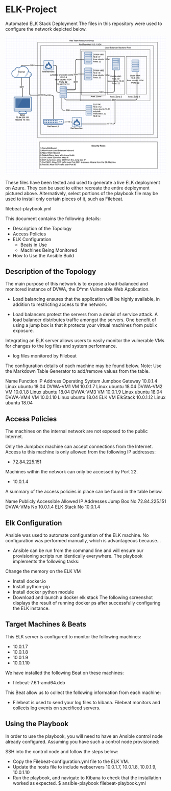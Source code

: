 # ELK-Project

Automated ELK Stack Deployment
The files in this repository were used to configure the network depicted below.

![alt text](https://github.com/yooneelee/ELK-Project/blob/main/Diagrams/Diagram.png)


These files have been tested and used to generate a live ELK deployment on Azure. They can be used to either recreate the entire deployment pictured above. Alternatively, select portions of the playbook file may be used to install only certain pieces of it, such as Filebeat.

filebeat-playbook.yml

This document contains the following details:

- Description of the Topology
- Access Policies
- ELK Configuration
  - Beats in Use
  - Machines Being Monitored
- How to Use the Ansible Build

## Description of the Topology
The main purpose of this network is to expose a load-balanced and monitored instance of DVWA, the D*mn Vulnerable Web Application.

- Load balancing ensures that the application will be highly available, in addition to restricting access to the network.

- Load balancers protect the servers from a denial of service attack. A load balancer distributes traffic amongst the servers. One benefit of using a jump box is that it protects your virtual machines from publix exposure.

Integrating an ELK server allows users to easily monitor the vulnerable VMs for changes to the log files and system performance.

- log files monitored by Filebeat

The configuration details of each machine may be found below. Note: Use the Markdown Table Generator to add/remove values from the table.

Name	Function	IP Address	Operating System
Jumpbox	Gateway	10.0.1.4	Linux ubuntu 18.04
DVWA-VM1	VM	10.0.1.7	Linux ubuntu 18.04
DVWA-VM2	VM	10.0.1.8	Linux ubuntu 18.04
DVWA-VM3	VM	10.0.1.9	Linux ubuntu 18.04
DVWA-VM4	VM	10.0.1.10	Linux ubuntu 18.04
ELK VM	ElkStack	10.0.1.12	Linux ubuntu 18.04

## Access Policies
The machines on the internal network are not exposed to the public Internet.

Only the Jumpbox machine can accept connections from the Internet. Access to this machine is only allowed from the following IP addresses:

- 72.84.225.151

Machines within the network can only be accessed by Port 22.

- 10.0.1.4

A summary of the access policies in place can be found in the table below.

Name	Publicly Accessible	Allowed IP Addresses
Jump Box	No	72.84.225.151
DVWA-VMs	No	10.0.1.4
ELK Stack	No	10.0.1.4

## Elk Configuration
Ansible was used to automate configuration of the ELK machine. No configuration was performed manually, which is advantageous because...

- Ansible can be run from the command line and will ensure our provisioning scripts run identically everywhere.
The playbook implements the following tasks:

Change the memory on the ELK VM
- Install docker.io
- Install python-pip
- Install docker python module
- Download and launch a docker elk stack
The following screenshot displays the result of running docker ps after successfully configuring the ELK instance.


## Target Machines & Beats
This ELK server is configured to monitor the following machines:

- 10.0.1.7
- 10.0.1.8
- 10.0.1.9
- 10.0.1.10

We have installed the following Beat on these machines:

- filebeat-7.6.1-amd64.deb

This Beat allow us to collect the following information from each machine:

- Filebeat is used to send your log files to kibana. Filebeat monitors and collects log events on specificed servers.

## Using the Playbook
In order to use the playbook, you will need to have an Ansible control node already configured. Assuming you have such a control node provisioned:

SSH into the control node and follow the steps below:

- Copy the Filebeat-configuration.yml file to the ELK VM.
- Update the hosts file to include webservers 10.0.1.7, 10.0.1.8, 10.0.1.9, 10.0.1.10
- Run the playbook, and navigate to Kibana to check that the installation worked as expected.
$ ansible-playbook filebeat-playbook.yml
